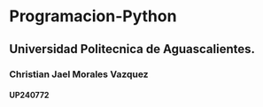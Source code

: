 # Programacion-Python
## Universidad Politecnica de Aguascalientes.
### Christian Jael Morales Vazquez
#### UP240772